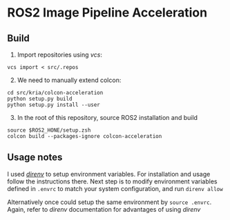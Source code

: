 # ROS2 Image Pipeline Acceleration

## Build

1. Import repositories using *vcs*: 
```
vcs import < src/.repos
```

2. We need to manually extend colcon:

```
cd src/kria/colcon-acceleration
python setup.py build
python setup.py install --user
```

3. In the root of this repository, source ROS2 installation and build

```
source $ROS2_HONE/setup.zsh
colcon build --packages-ignore colcon-acceleration
```

## Usage notes

I used [*direnv*](https://direnv.net/) to setup environment variables. For installation and usage
follow the instructions there.
Next step is to modify environment variables defined in `.envrc` to match your system configuration,
and run `direnv allow`

Alternatively once could setup the same environment by `source .envrc`. Again, refer to *direnv*
documentation for advantages of using *direnv*



